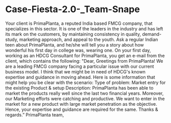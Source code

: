 # Case-Fiesta-2.0-_Team-Snape
Your client is PrimaPlanta, a reputed India based FMCG company, that specializes in this
sector. It is one of the leaders in the industry and has left its mark on the customers, by
maintaining consistency in quality, demand-study, marketing approach, and appeal to the
youth. Ask a regular Indian teen about PrimaPlanta, and he/she will tell you a story about how
wonderful his first day in college was, wearing one.
On your first day, working as an HDCG Consultant for PrimaPlanta, you get an e-mail from the
client, which contains the following:
"Dear,
Greetings from PrimaPlanta!
We are a leading FMCG company facing a particular issue with our current business model. I think that
we might be in need of HDCG's known expertise and guidance in moving ahead. Here is some
information that might help you be clear with the scenario:
Type of problem: Market entry for the existing Product & setup
Description:
PrimaPlanta has been able to market the products really well since the last two financial years.
Moreover, our Marketing efforts were catching and productive.
We want to enter in the market for a new product with large market penetration as the objective.
Hence, your expertise and guidance are required for the same.
Thanks & regards.”
PrimaPlanta team,
